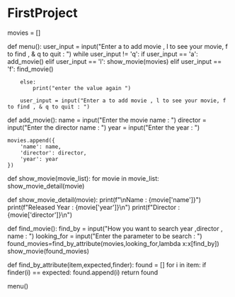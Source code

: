 # FirstProject
movies = []


def menu():
    user_input = input("Enter a to add movie , l to see your movie, f to find , & q to quit : ")
    while user_input != 'q':
        if user_input == 'a':
            add_movie()
        elif user_input == 'l':
            show_movie(movies)
        elif user_input == 'f':
            find_movie()

        else:
            print("enter the value again ")

        user_input = input("Enter a to add movie , l to see your movie, f to find , & q to quit : ")


def add_movie():
    name = input("Enter the movie name : ")
    director = input("Enter the director name : ")
    year = input("Enter the year : ")

    movies.append({
        'name': name,
        'director': director,
        'year': year
    })


def show_movie(movie_list):
    for movie in movie_list:
        show_movie_detail(movie)


def show_movie_detail(movie):
    print(f"\nName : {movie['name']}")
    print(f"Released Year : {movie['year']}\n")
    print(f"Director : {movie['director']}\n")


def find_movie():
    find_by = input("How you want to search year ,director , name : ")
    looking_for = input("Enter the parameter to be search : ")
    found_movies=find_by_attribute(movies,looking_for,lambda x:x[find_by])
    show_movie(found_movies)


def find_by_attribute(item,expected,finder):
    found = []
    for i in item:
        if finder(i) == expected:
            found.append(i)
    return found




menu()
